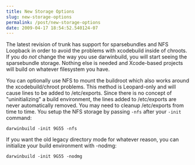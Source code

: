 ```yaml
---
title: New Storage Options
slug: new-storage-options
permalink: /post/new-storage-options
date: 2009-04-17 18:54:52.540124-07
---
```


The latest revision of trunk has support for sparsebundles and NFS Loopback in order to avoid the problems with xcodebuild inside of chroots. If you do *not* change the way you use darwinbuild, you will start seeing the sparsebundle storage. Nothing else is needed and Xcode-based projects will build on whatever filesystem you have. 

You can optionally use NFS to mount the buildroot which also works around the xcodebuild/chroot problems. This method is Leopard-only and will cause lines to be added to /etc/exports. Since there is no concept of "uninitializing" a build environment, the lines added to /etc/exports are never automatically removed. You may need to cleanup /etc/exports from time to time. You setup the NFS storage by passing `-nfs` after your `-init` command:

    darwinbuild -init 9G55 -nfs

If you want the old legacy directory mode for whatever reason, you can initialize your build environment with -nodmg:

    darwinbuild -init 9G55 -nodmg
